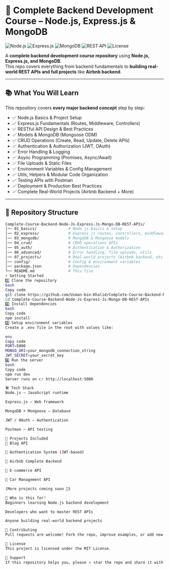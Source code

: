 # 🚀 Complete Backend Development Course – Node.js, Express.js & MongoDB

![Node.js](https://img.shields.io/badge/Node.js-Backend-green?style=for-the-badge&logo=node.js)
![Express.js](https://img.shields.io/badge/Express.js-Web%20Framework-black?style=for-the-badge&logo=express)
![MongoDB](https://img.shields.io/badge/MongoDB-Database-brightgreen?style=for-the-badge&logo=mongodb)
![REST API](https://img.shields.io/badge/REST-API-blue?style=for-the-badge&logo=postman)
![License](https://img.shields.io/badge/License-MIT-orange?style=for-the-badge)

A **complete backend development course repository** using **Node.js, Express.js, and MongoDB**.  
This repo covers everything from backend fundamentals to **building real-world REST APIs and full projects** like **Airbnb backend**.  

---

## 📚 What You Will Learn

This repository covers **every major backend concept** step by step:

- ✅ Node.js Basics & Project Setup  
- ✅ Express.js Fundamentals (Routes, Middleware, Controllers)  
- ✅ RESTful API Design & Best Practices  
- ✅ Models & MongoDB (Mongoose ODM)  
- ✅ CRUD Operations (Create, Read, Update, Delete APIs)  
- ✅ Authentication & Authorization (JWT, OAuth)  
- ✅ Error Handling & Logging  
- ✅ Async Programming (Promises, Async/Await)  
- ✅ File Uploads & Static Files  
- ✅ Environment Variables & Config Management  
- ✅ Utils, Helpers & Modular Code Organization  
- ✅ Testing APIs with Postman  
- ✅ Deployment & Production Best Practices  
- ✅ Complete Real-World Projects (Airbnb Backend + More)  

---

## 📂 Repository Structure

```bash
Complete-Course-Backend-Node-Js-Express-Js-Mongo-DB-REST-APIs/
│── 01_basics/              # Node.js basics & setup
│── 02_express/             # Express.js routes, controllers, middleware
│── 03_mongodb/             # MongoDB & Mongoose models
│── 04_crud/                # CRUD operations APIs
│── 05_auth/                # Authentication & Authorization
│── 06_advanced/            # Error handling, file uploads, utils
│── 07_projects/            # Real-world projects (Airbnb backend, etc.)
│── config/                 # Config & environment variables
│── package.json            # Dependencies
└── README.md               # This file
⚡ Getting Started
1️⃣ Clone the repository
bash
Copy code
git clone https://github.com/Usman-bin-Khalid/Complete-Course-Backend-Node-Js-Express-Js-Mongo-DB-REST-APIs.git
cd Complete-Course-Backend-Node-Js-Express-Js-Mongo-DB-REST-APIs
2️⃣ Install dependencies
bash
Copy code
npm install
3️⃣ Setup environment variables
Create a .env file in the root with values like:

env
Copy code
PORT=5000
MONGO_URI=your_mongodb_connection_string
JWT_SECRET=your_secret_key
4️⃣ Run the server
bash
Copy code
npm run dev
Server runs on 👉 http://localhost:5000

🛠️ Tech Stack
Node.js – JavaScript runtime

Express.js – Web framework

MongoDB + Mongoose – Database

JWT / OAuth – Authentication

Postman – API testing

📌 Projects Included
📖 Blog API

👤 Authentication System (JWT-based)

🏨 Airbnb Complete Backend

🛒 E-commerce API

🚗 Car Management API

(More projects coming soon 🚀)

🎯 Who is this for?
Beginners learning Node.js backend development

Developers who want to master REST APIs

Anyone building real-world backend projects

🤝 Contributing
Pull requests are welcome! Fork the repo, improve examples, or add new backend concepts and submit a PR.

📜 License
This project is licensed under the MIT License.

🌟 Support
If this repository helps you, please ⭐ star the repo and share it with other developers learning backend development!

